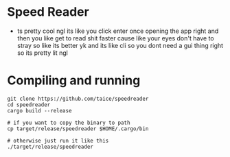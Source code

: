 # Speed Reader
- ts pretty cool ngl its like you click enter once opening the app right and then you like get to read shit faster cause like your eyes don't have to stray so like its better yk and its like cli so you dont need a gui thing right so its pretty lit ngl

# Compiling and running
```
git clone https://github.com/taice/speedreader
cd speedreader
cargo build --release

# if you want to copy the binary to path
cp target/release/speedreader $HOME/.cargo/bin

# otherwise just run it like this
./target/release/speedreader
```


